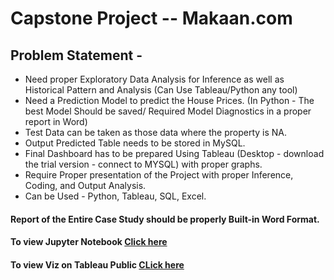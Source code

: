 # Capstone Project -- Makaan.com
## Problem Statement -
* Need proper Exploratory Data Analysis for Inference as well as Historical Pattern and Analysis (Can Use Tableau/Python any tool)
* Need a Prediction Model to predict the House Prices. (In Python - The best Model Should be saved/ Required Model Diagnostics in a proper report in Word)
* Test Data can be taken as those data where the property is NA.
* Output Predicted Table needs to be stored in MySQL.
* Final Dashboard has to be prepared Using Tableau (Desktop - download the trial version - connect to MYSQL) with proper graphs.
* Require Proper presentation of the Project with proper Inference, Coding, and Output Analysis.
* Can be Used - Python, Tableau, SQL, Excel.
#### Report of the Entire Case Study should be properly Built-in Word Format.

#### To view Jupyter Notebook [Click here](http://localhost:8888/notebooks/Main%20Makaan%20property%20project.ipynb)
#### To view Viz on Tableau Public [CLick here](https://public.tableau.com/app/profile/sruti2331/viz/VIZmakaan_pred_price/Dashboard1?publish=yes) 																										
